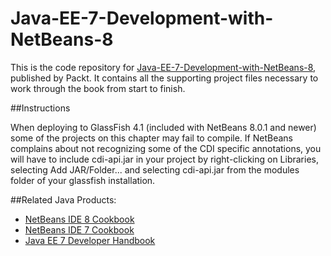 # Java-EE-7-Development-with-NetBeans-8

This is the code repository for [Java-EE-7-Development-with-NetBeans-8](https://www.packtpub.com/application-development/java-ee-7-development-netbeans-8?utm_source=github&utm_medium=repository&utm_campaign=9781783983520), published by Packt. It contains all the supporting project files necessary to work through the book from start to finish.

##Instructions

When deploying to GlassFish 4.1 (included with NetBeans 8.0.1 and newer) some of the projects on this chapter may fail to compile.
If NetBeans complains about not recognizing some of the CDI specific annotations, you will have to include cdi-api.jar in your project by right-clicking on Libraries, selecting Add JAR/Folder... and selecting cdi-api.jar from the modules folder of your glassfish installation.

##Related Java Products:

* [NetBeans IDE 8 Cookbook](https://www.packtpub.com/application-development/netbeans-ide-8-cookbook?utm_source=github&utm_medium=repository&utm_campaign=9781782167761)
* [NetBeans IDE 7 Cookbook](https://www.packtpub.com/application-development/netbeans-ide-7-cookbook?utm_source=github&utm_medium=repository&utm_campaign=9781849512503)
* [Java EE 7 Developer Handbook](https://www.packtpub.com/application-development/java-ee-7-developer-handbook?utm_source=github&utm_medium=repository&utm_campaign=9781849687942)



